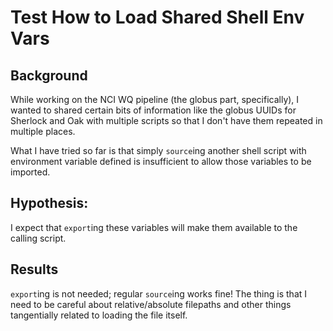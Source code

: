 # Test How to Load Shared Shell Env Vars

## Background

While working on the NCI WQ pipeline (the globus part, specifically), I wanted
to shared certain bits of information like the globus UUIDs for Sherlock and
Oak with multiple scripts so that I don't have them repeated in multiple places.

What I have tried so far is that simply `source`ing another shell script with
environment variable defined is insufficient to allow those variables to be
imported.

## Hypothesis:

I expect that `export`ing these variables will make them available to the
calling script.

## Results

`export`ing is not needed; regular `source`ing works fine!  The thing is that I
need to be careful about relative/absolute filepaths and other things
tangentially related to loading the file itself.

